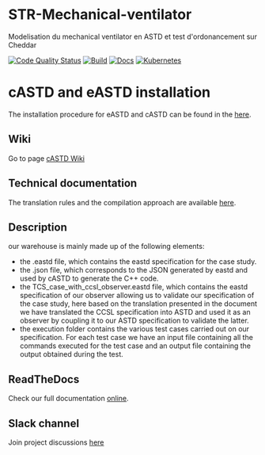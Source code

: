 # STR-Mechanical-ventilator
Modelisation du mechanical ventilator en ASTD et test d'ordonancement sur Cheddar

[![Code Quality Status](https://img.shields.io/badge/code%20quality-B%2B-yellowgreen)](https://img.shields.io/badge/code%20quality-B%2B-yellowgreen)
[![Build](https://img.shields.io/badge/build-passing-green)](https://img.shields.io/badge/build-passing-green)
[![Docs](https://img.shields.io/badge/docs-passing-green)](https://img.shields.io/badge/docs-passing-green)
[![Kubernetes](https://img.shields.io/badge/kubernetes-automated-blue)](https://img.shields.io/badge/kubernetes-automated-blue)

# cASTD and eASTD installation
The installation procedure for eASTD and cASTD can be found in the [here](https://github.com/ndounalex/ASTD-tools).

## Wiki

Go to page [cASTD Wiki](https://depot.gril.usherbrooke.ca/lionel-tidjon/castd/wikis/home)


## Technical documentation

The translation rules and the compilation approach are available [here](https://github.com/DiegoOliveiraUDES/astd-tech-report-27).

## Description

our warehouse is mainly made up of the following elements:
- the .eastd file, which contains the eastd specification for the case study.
- the .json file, which corresponds to the JSON generated by eastd and used by cASTD to generate the C++ code.
- the TCS_case_with_ccsl_observer.eastd file, which contains the eastd specification of our observer allowing us to validate our specification of the case study, here based on the translation presented in the document we have translated the CCSL specification into ASTD and used it as an observer by coupling it to our ASTD specification to validate the latter.
- the execution folder contains the various test cases carried out on our specification. For each test case we have an input file containing all the commands executed for the test case and an output file containing the output obtained during the test.




## ReadTheDocs

Check our full documentation [online](https://castd.readthedocs.io/).

## Slack channel

Join project discussions [here](https://astd-cse.slack.com/)

